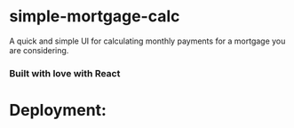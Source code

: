 # simple-mortgage-calc

A quick and simple UI for calculating monthly payments for a mortgage you are considering. 

### Built with love with React

# Deployment:
